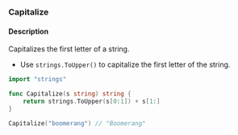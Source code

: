 ### Capitalize

#### Description

Capitalizes the first letter of a string.

- Use `strings.ToUpper()` to capitalize the first letter of the string.

```go
import "strings"

func Capitalize(s string) string {
	return strings.ToUpper(s[0:1]) + s[1:]
}
```

```go
Capitalize("boomerang") // "Boomerang"
```
